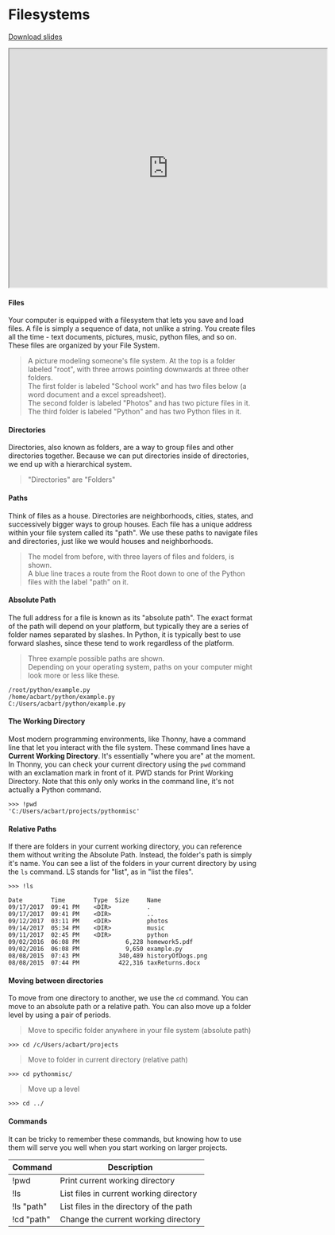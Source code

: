 # Filesystems

[Download slides](Filesystem.pdf)


<iframe style="width: 640px; height: 480px;" width="300" height="150" allowfullscreen="allowfullscreen" webkitallowfullscreen="webkitallowfullscreen" mozallowfullscreen="mozallowfullscreen"
title="Filesystems"
src="https://www.youtube.com/embed/JRDz5Jn4W8E?feature=oembed&amp;rel=0" ></iframe>


#### Files

Your computer is equipped with a filesystem that lets you save and load files.
A file is simply a sequence of data, not unlike a string.
You create files all the time - text documents, pictures, music, python files, and so on.
These files are organized by your File System.

> A picture modeling someone's file system. At the top is a folder labeled "root", with three arrows pointing downwards at three other folders.  
> The first folder is labeled "School work" and has two files below (a word document and a excel spreadsheet).  
> The second folder is labeled "Photos" and has two picture files in it.  
> The third folder is labeled "Python" and has two Python files in it.

#### Directories

Directories, also known as folders, are a way to group files and other directories together.
Because we can put directories inside of directories, we end up with a hierarchical system.

> "Directories" are "Folders"

#### Paths

Think of files as a house.
Directories are neighborhoods, cities, states, and successively bigger ways to group houses.
Each file has a unique address within your file system called its "path".
We use these paths to navigate files and directories, just like we would houses and neighborhoods.

> The model from before, with three layers of files and folders, is shown.  
> A blue line traces a route from the Root down to one of the Python files with the label "path" on it.

#### Absolute Path

The full address for a file is known as its "absolute path".
The exact format of the path will depend on your platform, but typically they are a series of folder names separated by slashes. 
In Python, it is typically best to use forward slashes, since these tend to work regardless of the platform.

> Three example possible paths are shown.  
> Depending on your operating system, paths on your computer might look more or less like these.

```
/root/python/example.py
/home/acbart/python/example.py
C:/Users/acbart/python/example.py
```

#### The Working Directory

Most modern programming environments, like Thonny, have a command line that let you interact with the file system.
These command lines have a **Current Working Directory**.
It's essentially "where you are" at the moment.
In Thonny, you can check your current directory using the `pwd` command with an exclamation mark in front of it.
PWD stands for Print Working Directory.
Note that this only only works in the command line, it's not actually a Python command.

```
>>> !pwd
'C:/Users/acbart/projects/pythonmisc'
```

#### Relative Paths

If there are folders in your current working directory, you can reference them without writing the Absolute Path.
Instead, the folder's path is simply it's name.
You can see a list of the folders in your current directory by using the `ls` command.
LS stands for "list", as in "list the files".

```
>>> !ls

Date        Time        Type  Size     Name
09/17/2017  09:41 PM    <DIR>          .
09/17/2017  09:41 PM    <DIR>          ..
09/12/2017  03:11 PM    <DIR>          photos
09/14/2017  05:34 PM    <DIR>          music
09/11/2017  02:45 PM    <DIR>          python
09/02/2016  06:08 PM             6,228 homework5.pdf
09/02/2016  06:08 PM             9,650 example.py
08/08/2015  07:43 PM           340,489 historyOfDogs.png
08/08/2015  07:44 PM           422,316 taxReturns.docx
```

#### Moving between directories

To move from one directory to another, we use the `cd` command.
You can move to an absolute path or a relative path.
You can also move up a folder level by using a pair of periods.

> Move to specific folder anywhere in your file system (absolute path)

```
>>> cd /c/Users/acbart/projects
```

> Move to folder in current directory (relative path)

```
>>> cd pythonmisc/
```

> Move up a level

```
>>> cd ../
```

#### Commands

It can be tricky to remember these commands, but knowing how to use them will serve you well when you start working on larger projects.

| Command | Description |
|------------|-----------------------------------------|
| !pwd | Print current working directory |
| !ls | List files in current working directory |
| !ls "path" | List files in the directory of the path |
| !cd "path" | Change the current working directory |
